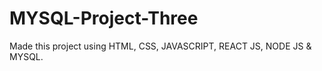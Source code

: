 # MYSQL-Project-Three
Made this project using HTML, CSS, JAVASCRIPT, REACT JS, NODE JS &amp; MYSQL.
